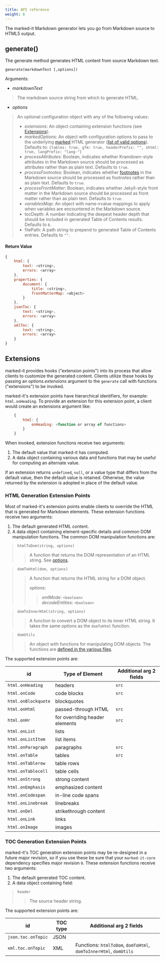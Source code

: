 ```yaml
---
title: API reference
weight: 6
---
```


The marked-it Markdown generator lets you go from Markdown source to HTML5 output.

## generate()
The generate method generates HTML content from source Markdown text.

`generate(markdownText [,options])`


Arguments:
- *markdownText*
> The markdown source string from which to generate HTML.
- *options*
> An optional configuration object with any of the following values:
> - *extensions*: An object containing extension functions (see [Extensions](#extensions)).
> - *markedOptions*: An object with configuration options to pass to the underlying [marked](https://github.com/chjj/marked) HTML generator ([list of valid options](https://marked.js.org/#/USING_ADVANCED.md#options)).  Defaults to: `{tables: true, gfm: true, headerPrefix: "", xhtml: true, langPrefix: "lang-"}`
> - *processAttributes*: Boolean, indicates whether Kramdown-style attributes in the Markdown source should be processed as attributes rather than as plain text. Defaults to `true`.
> - *processFootnotes*: Boolean, indicates whether [footnotes](https://www.markdownguide.org/extended-syntax/#footnotes) in the Markdown source should be processed as footnotes rather than as plain text. Defaults to `true`.
> - *processFrontMatter*: Boolean, indicates whether Jekyll-style front matter in the Markdown source should be processed as front matter rather than as plain text. Defaults to `true`.
> - *variablesMap*: An object with name->value mappings to apply when variables are encountered in the Markdown source.
> - tocDepth: A number indicating the deepest header depth that should be included in generated Table of Contents results.  Defaults to `6`.
> - filePath: A path string to prepend to generated Table of Contents entries.  Defaults to `""`.


#### Return Value

```js
{
	html: {
		text: <string>,
		errors: <array>
	},
	properties: {
		document: {
			title: <string>,
			frontMatterMap: <object>
		}
	},
	jsonToc: {
		text: <string>,
		errors: <array>
	},
	xmlToc: {
		text: <string>,
		errors: <array>
	}
}
```

## Extensions

marked-it provides hooks ("extension points") into its process that allow clients to customize the generated content.  Clients utilize these hooks by passing an *options.extensions* argument to the `generate` call with functions ("extensions") to be invoked.

marked-it's extension points have hierarchical identifiers, for example: `html.onHeading`.  To provide an extension for this extension point, a client would create an extensions argument like:

```js
	{
		html: {
			onHeading: <function or array of functions>
		}
	}
```

When invoked, extension functions receive two arguments:
1. The default value that marked-it has computed.
2. A data object containing various data and functions that may be useful for computing an alternate value.

If an extension returns `undefined`, `null`, or a value type that differs from the default value, then the default value is retained.  Otherwise, the value returned by the extension is adopted in place of the default value.

### HTML Generation Extension Points

Most of marked-it's extension points enable clients to override the HTML that is generated for Markdown elements.  These extension functions receive two arguments:
1. The default generated HTML content.
2. A data object containing element-specific details and common DOM manipulation functions.  The common DOM manipulation functions are:

> `htmlToDom(string, options)`
>> A function that returns the DOM representation of an HTML string.  See [options](https://github.com/fb55/htmlparser2/blob/v3.8.3/lib/Parser.js).

> `domToHtml(dom, options)`
>> A function that returns the HTML string for a DOM object.
>>
>> *options*:  
>>> *xmlMode*: `<boolean>`  
>>> *decodeEntities*: `<boolean>`

>`domToInnerHtml(string, options)`
>> A function to convert a DOM object to its inner HTML string.  It takes the same *options* as the `domToHtml` function.

>`domUtils`
>> An object with functions for manipulating DOM objects.  The functions are [defined in the various files](https://github.com/fb55/domutils/tree/master/src).

The supported extension points are:

| id | Type of Element | Additional arg 2 fields |
| -- | ----------- | ---------------------------- |
| `html.onHeading` | headers | `src` |
| `html.onCode` | code blocks | `src` |
| `html.onBlockquote` | blockquotes | |
| `html.onHtml` | passed-through HTML | `src` |
| `html.onHr` | for overriding header elements | `src` |
| `html.onList` | lists | |
| `html.onListItem` | list items | |
| `html.onParagraph` | paragraphs | `src` |
| `html.onTable` | tables | `src` |
| `html.onTablerow` | table rows | |
| `html.onTablecell` | table cells | |
| `html.onStrong` | strong content | |
| `html.onEmphasis` | emphasized content | |
| `html.onCodespan` | in-line code spans | |
| `html.onLinebreak` | linebreaks | |
| `html.onDel` | strikethrough content | |
| `html.onLink` | links | |
| `html.onImage` | images | |

### TOC Generation Extension Points

marked-it's TOC generation extension points may be re-designed in a future major revision, so if you use these be sure that your `marked-it-core` dependency specifies major revision `0`.  These extension functions receive two arguments:
1. The default generated TOC content.
2. A data object containing field:

> `header`
>> The source header string.

The supported extension points are:

| id | TOC type | Additional arg 2 fields |
| -- | ----------- | ---------------------------- |
| `json.toc.onTopic` | JSON |  |
| `xml.toc.onTopic` | XML | Functions: `htmlToDom`, `domToHtml`, `domToInnerHtml`, `domUtils` |
